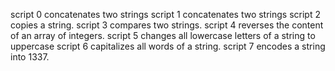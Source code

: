 script 0 concatenates two strings
script 1 concatenates two strings
script 2 copies a string.
script 3 compares two strings.
script 4 reverses the content of an array of integers.
script 5 changes all lowercase letters of a string to uppercase
script 6 capitalizes all words of a string.
script 7 encodes a string into 1337.